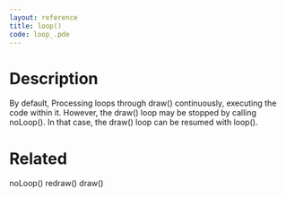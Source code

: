 ```yaml
---
layout: reference
title: loop()
code: loop_.pde
---
```


# Description

By default, Processing loops through draw() continuously, executing the code within it. However, the draw() loop may be stopped by calling noLoop(). In that case, the draw() loop can be resumed with loop().

# Related

noLoop()
redraw()
draw()
